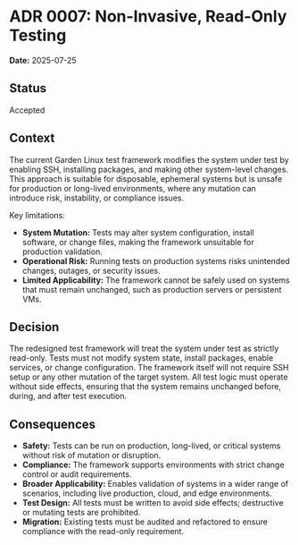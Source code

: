 # ADR 0007: Non-Invasive, Read-Only Testing

**Date:** 2025-07-25

## Status

Accepted

## Context

The current Garden Linux test framework modifies the system under test by enabling SSH, installing packages, and making other system-level changes. This approach is suitable for disposable, ephemeral systems but is unsafe for production or long-lived environments, where any mutation can introduce risk, instability, or compliance issues.

Key limitations:
- **System Mutation:** Tests may alter system configuration, install software, or change files, making the framework unsuitable for production validation.
- **Operational Risk:** Running tests on production systems risks unintended changes, outages, or security issues.
- **Limited Applicability:** The framework cannot be safely used on systems that must remain unchanged, such as production servers or persistent VMs.

## Decision

The redesigned test framework will treat the system under test as strictly read-only. Tests must not modify system state, install packages, enable services, or change configuration. The framework itself will not require SSH setup or any other mutation of the target system. All test logic must operate without side effects, ensuring that the system remains unchanged before, during, and after test execution.

## Consequences

- **Safety:** Tests can be run on production, long-lived, or critical systems without risk of mutation or disruption.
- **Compliance:** The framework supports environments with strict change control or audit requirements.
- **Broader Applicability:** Enables validation of systems in a wider range of scenarios, including live production, cloud, and edge environments.
- **Test Design:** All tests must be written to avoid side effects; destructive or mutating tests are prohibited.
- **Migration:** Existing tests must be audited and refactored to ensure compliance with the read-only requirement.

